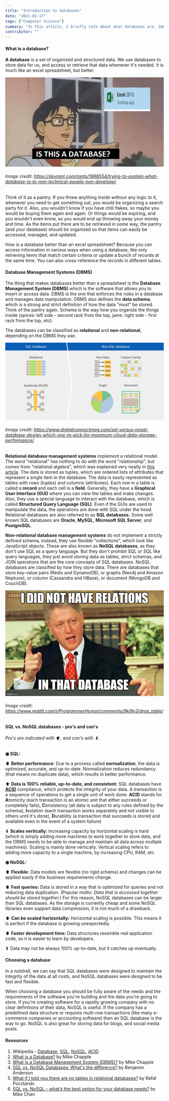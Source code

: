 ```yaml
---
title: "Introduction to databases"
date: "2021-01-17"
tags: ["Computer Science"]
summary: "In this article, I briefly talk about what databases are, SQL and NoSQL databases and their pro's and con's."
contributor: ""
---
```


#### What is a database?

**A database** is a set of organized and structured data. We use databases to store data for us, and access or retrieve that data whenever it's needed. It is much like an excel spreadsheet, but better.

![Is this a database?](../../../public/journal/database/r_1998554_ZRDun.jpg)

###### Image credit: https://devrant.com/rants/1998554/trying-to-explain-what-database-is-to-non-technical-people-non-developer

Think of it as a pantry. If you threw anything inside without any logic to it, whenever you need to get something out, you would be organizing a search party for it. Also, you wouldn't know if you have chili flakes, so maybe you would be buying them again and again. Or things would be expiring, and you wouldn't even know, so you would end up throwing away your money and time. As the items put there are to be retrieved in some way, the pantry (and your database) should be organized so that items can easily be accessed, managed, and updated.

How is a database better than an excel spreadsheet? Because you can access information in various ways when using a database, like only retrieving items that match certain criteria or update a bunch of records at the same time. You can also cross-reference the records in different tables.

#### Database Management Systems (DBMS)

The thing that makes databases better than a spreadsheet is the **Database Management System (DBMS)** which is the software that allows you to insert or access data. DBMS is the one that enforces the rules in a database and manages data manipulation. DBMS also defines the **data schema**, which is a strong and strict definition of how the data "must" be stored. Think of the pantry again. Schema is the way how you organize the things inside (spices: left side - second rack from the top, jams: right side - first rack from the top, etc).

The databases can be classified as **relational** and **non-relational**, depending on the DBMS they use.

![SQL vs NoSQL](../../../public/journal/database/sql-and-nosql.jpg)

###### Image credit: https://www.digitalconnectmag.com/sql-versus-nosql-database-design-which-one-to-pick-for-maximum-cloud-data-storage-performance/

**Relational database management systems** implement a relational model. The word "relational" has nothing to do with the word "relationship", but comes from "relational algebra", which was explained very neatly in [this article](https://medium.com/lambdax/what-if-i-told-you-there-are-no-tables-in-relational-databases-13d31a2f9677). The data is stored as tuples, which are ordered lists of attributes that represent a single item in the database. The data is easily represented as tables with rows (tuples) and columns (attributes). Each row in a table is called a **record** and each cell is a **field**. Generally, they have a **Graphical User Interface (GUI)** where you can view the tables and make changes. Also, they use a special language to interact with the database, which is called **Structured Query Language (SQL)**. Even if the GUIs are used to manipulate the data, the operations are done with SQL under the hood. Relational databases are also referred to as **SQL databases.** Some well known SQL databases are **Oracle**, **MySQL**, **Microsoft SQL Server**, and **PostgreSQL**.

**Non-relational database management systems** do not implement a strictly defined schema, instead, they use flexible "collections", which look like JavaScript objects. These are also known as **NoSQL databases**, as they don't use SQL as a query language. But they don't prohibit SQL or SQL like query languages, they just avoid storing data as tables, strict schemas, and JOIN operations that are the core concepts of SQL databases. NoSQL databases are classified by how they store data. There are databases that store key-value pairs (Redis and DynamoDB), or graphs (Neo4j and Amazon Neptune), or column (Cassandra and HBase), or document (MongoDB and CouchDB).

![No relations meme](../../../public/journal/database/eWJ9RiTdWLJAyW8R7AuX0HGijt10i9SpSEXL55Iy_Uw.jpg)

###### Image credit: https://www.reddit.com/r/ProgrammerHumor/comments/9ki9n3/drop_table/

#### SQL vs. NoSQL databases - pro's and con's

###### Pro's are indicated with ⬆, and con's with ⬇.

**◉ SQL:**

⬆ **Better performance:** Due to a process called **normalization**, the data is optimized, accurate, and up-to-date. Normalization reduces redundancy (that means no duplicate data), which results in better performance.

⬆ **Data is 100% reliable, up-to-date, and consistent:** SQL databases have **[ACID](https://en.wikipedia.org/wiki/ACID)** compliance, which protects the integrity of your data. A transaction is a sequence of operations to get a single unit of work done. **ACID** stands for **A**tomicity (each transaction is an atomic unit that either succeeds or completely fails), **C**onsistency (all data is subject to any rules defined by the schema), **I**solation (each transaction works separately and not visible to others until it's done), **D**urability (a transaction that succeeds is stored and available even in the event of a system failure)

⬇ **Scales vertically:** Increasing capacity by horizontal scaling is hard (which is simply adding more machines to work together to store data, and the DBMS needs to be able to manage and maintain all data across multiple machines). Scaling is mainly done vertically. Vertical scaling refers to adding more capacity to a single machine, by increasing CPU, RAM, etc.

**◉ NoSQL:**

⬆ **Flexible:** Data models are flexible (no rigid schema) and changes can be applied easily if the business requirements change.

⬆ **Fast queries:** Data is stored in a way that is optimized for queries and not reducing data duplication. (Popular motto: _Data that is accessed together should be stored together._) For this reason, NoSQL databases can be larger than SQL databases. As the storage is currently cheap and some NoSQL libraries even support data compression, it is not much of a drawback.

⬆ **Can be scaled horizontally:** Horizontal scaling is possible. This means it is perfect if the database is growing unexpectedly.

⬆ **Faster development time:** Data structures resemble real application code, so it is easier to learn by developers.

⬇ Data may not be always 100% up-to-date, but it catches up eventually.

#### Choosing a database

In a nutshell, we can say that SQL databases were designed to maintain the integrity of the data at all costs, and NoSQL databases were designed to be fast and flexible.

When choosing a database you should be fully aware of the needs and the requirements of the software you're building and the data you're going to store. If you're creating software for a rapidly growing company with no clear definitions of their data, NoSQL is useful. If the company has a predefined data structure or requires multi-row transactions (like many e-commerce companies or accounting software) then an SQL database is the way to go. NoSQL is also great for storing data for blogs, and social media posts.

#### Resources

1. Wikipedia - [Database](https://en.wikipedia.org/wiki/Database), [SQL](https://en.wikipedia.org/wiki/SQL), [NoSQL](https://en.wikipedia.org/wiki/NoSQL), [ACID](https://en.wikipedia.org/wiki/ACID)
2. [What is a Database?](https://www.lifewire.com/what-is-a-database-1019737) by Mike Chapple
3. [What Is a Database Management System (DBMS)?](https://www.lifewire.com/database-management-system-1019609) by Mike Chapple
4. [SQL vs. NoSQL Databases: What's the difference?](https://www.ibm.com/cloud/blog/sql-vs-nosql) by Benjamin Anderson
5. [What if I told you there are no tables in relational databases?](https://medium.com/lambdax/what-if-i-told-you-there-are-no-tables-in-relational-databases-13d31a2f9677) by Rafał Pocztarski
6. [SQL vs. NoSQL – what’s the best option for your database needs?](https://www.thorntech.com/2019/03/sql-vs-nosql/) by Mike Chan
